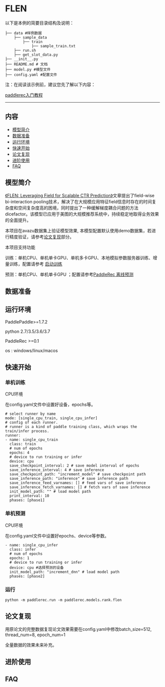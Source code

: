 # FLEN

 以下是本例的简要目录结构及说明： 

```
├── data #样例数据
	├── sample_data
		├── train
			├── sample_train.txt
	├── run.sh
	├── get_slot_data.py
├── __init__.py
├── README.md # 文档
├── model.py #模型文件
├── config.yaml #配置文件
```

注：在阅读该示例前，建议您先了解以下内容：

[paddlerec入门教程](https://github.com/PaddlePaddle/PaddleRec/blob/master/README.md)


---
## 内容

- [模型简介](#模型简介)
- [数据准备](#数据准备)
- [运行环境](#运行环境)
- [快速开始](#快速开始)
- [论文复现](#论文复现)
- [进阶使用](#进阶使用)
- [FAQ](#FAQ)

## 模型简介

[《FLEN: Leveraging Field for Scalable CTR Prediction》](https://arxiv.org/pdf/1911.04690.pdf)文章提出了field-wise bi-interaction pooling技术，解决了在大规模应用特征field信息时存在的时间复杂度和空间复杂度高的困境，同时提出了一种缓解梯度耦合问题的方法dicefactor。该模型已应用于美图的大规模推荐系统中，持续稳定地取得业务效果的全面提升。

本项目在avazu数据集上验证模型效果, 本模型配置默认使用demo数据集，若进行精度验证，请参考[论文复现](#论文复现)部分。

本项目支持功能

训练：单机CPU、单机单卡GPU、单机多卡GPU、本地模拟参数服务器训练、增量训练，配置请参考 [启动训练](https://github.com/PaddlePaddle/PaddleRec/blob/master/doc/train.md)   

预测：单机CPU、单机单卡GPU ；配置请参考[PaddleRec 离线预测](https://github.com/PaddlePaddle/PaddleRec/blob/master/doc/predict.md) 

## 数据准备




## 运行环境

PaddlePaddle>=1.7.2 

python 2.7/3.5/3.6/3.7

PaddleRec >=0.1

os : windows/linux/macos



## 快速开始
### 单机训练

CPU环境

在config.yaml文件中设置好设备，epochs等。

```
# select runner by name
mode: [single_cpu_train, single_cpu_infer]
# config of each runner.
# runner is a kind of paddle training class, which wraps the train/infer process.
runner:
- name: single_cpu_train
  class: train
  # num of epochs
  epochs: 4
  # device to run training or infer
  device: cpu
  save_checkpoint_interval: 2 # save model interval of epochs
  save_inference_interval: 4 # save inference
  save_checkpoint_path: "increment_model" # save checkpoint path
  save_inference_path: "inference" # save inference path
  save_inference_feed_varnames: [] # feed vars of save inference
  save_inference_fetch_varnames: [] # fetch vars of save inference
  init_model_path: "" # load model path
  print_interval: 10
  phases: [phase1]
```

### 单机预测

CPU环境

在config.yaml文件中设置好epochs、device等参数。

```
- name: single_cpu_infer
  class: infer
  # num of epochs
  epochs: 1
  # device to run training or infer
  device: cpu #选择预测的设备
  init_model_path: "increment_dnn" # load model path
  phases: [phase2]
```

### 运行

```
python -m paddlerec.run -m paddlerec.models.rank.flen
```

## 论文复现

用原论文的完整数据复现论文效果需要在config.yaml中修改batch_size=512, thread_num=8, epoch_num=1

全量数据的效果未来补充。




## 进阶使用

## FAQ
